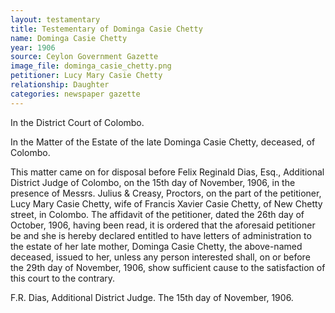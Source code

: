 ```yaml
---
layout: testamentary
title: Testementary of Dominga Casie Chetty
name: Dominga Casie Chetty
year: 1906
source: Ceylon Government Gazette
image_file: dominga_casie_chetty.png
petitioner: Lucy Mary Casie Chetty
relationship: Daughter
categories: newspaper gazette
---
```


In the District Court of Colombo.

In the Matter of the Estate of the late Dominga Casie Chetty, deceased, of Colombo.

This matter came on for disposal before Felix Reginald Dias, Esq., Additional District Judge of Colombo, on the 15th day of November, 1906, in the presence of Messrs. Julius & Creasy, Proctors, on the part of the petitioner, Lucy Mary Casie Chetty, wife of Francis Xavier Casie Chetty, of New Chetty street, in Colombo. The affidavit of the petitioner, dated the 26th day of October, 1906, having been read, it is ordered that the aforesaid petitioner be and she is hereby declared entitled to have letters of administration to the estate of her late mother, Dominga Casie Chetty, the above-named deceased, issued to her, unless any person interested shall, on or before the 29th day of November, 1906, show sufficient cause to the satisfaction of this court to the contrary.

F.R. Dias, Additional District Judge.
The 15th day of November, 1906.